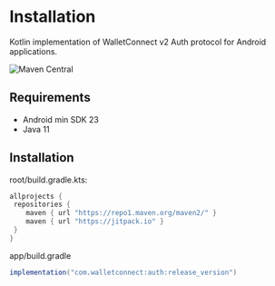 # Installation

Kotlin implementation of WalletConnect v2 Auth protocol for Android applications.

![Maven Central](https://img.shields.io/maven-central/v/com.walletconnect/auth)

## Requirements

* Android min SDK 23
* Java 11

## Installation

root/build.gradle.kts:

```gradle
allprojects {
 repositories {
    maven { url "https://repo1.maven.org/maven2/" }
    maven { url "https://jitpack.io" }
 }
}
```

app/build.gradle

```gradle
implementation("com.walletconnect:auth:release_version")
```
